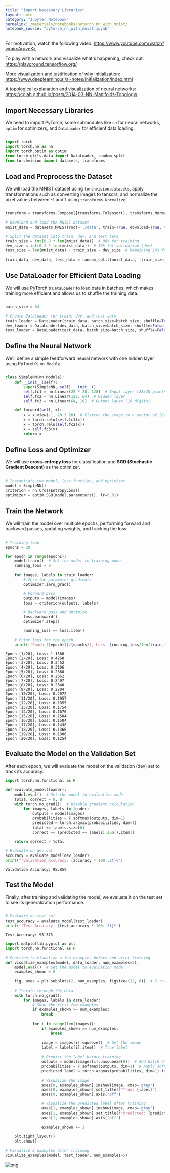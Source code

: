 ```yaml
---
title: "Import Necessary Libraries"
layout: note
category: "Jupyter Notebook"
permalink: /materials/notebooks/pytorch_nn_with_mnist/
notebook_source: "pytorch_nn_with_mnist.ipynb"
---
```


For motivation, watch the following video: https://www.youtube.com/watch?v=aircAruvnKk

To play with a network and visualize what's happening, check out: https://playground.tensorflow.org/

More visualization and justification of why initialization: https://www.deeplearning.ai/ai-notes/initialization/index.html

A topological explanation and visualization of neural networks: https://colah.github.io/posts/2014-03-NN-Manifolds-Topology/


##  Import Necessary Libraries

We need to import PyTorch, some submodules like `nn` for neural networks, `optim` for optimizers, and `DataLoader` for efficient data loading.


```python

import torch
import torch.nn as nn
import torch.optim as optim
from torch.utils.data import DataLoader, random_split
from torchvision import datasets, transforms

```


## Load and Preprocess the Dataset

We will load the MNIST dataset using `torchvision.datasets`, apply transformations such as converting images to tensors, and normalize the pixel values between -1 and 1 using `transforms.Normalize`.


```python

transform = transforms.Compose([transforms.ToTensor(), transforms.Normalize((0.5,), (0.5,))])

# Download and load the MNIST dataset
mnist_data = datasets.MNIST(root='./data', train=True, download=True, transform=transform)

# Split the dataset into train, dev, and test sets
train_size = int(0.8 * len(mnist_data))  # 80% for training
dev_size = int(0.1 * len(mnist_data))  # 10% for validation (dev)
test_size = len(mnist_data) - train_size - dev_size  # Remaining 10% for testing

train_data, dev_data, test_data = random_split(mnist_data, [train_size, dev_size, test_size])

```


## Use DataLoader for Efficient Data Loading

We will use PyTorch's `DataLoader` to load data in batches, which makes training more efficient and allows us to shuffle the training data.


```python

batch_size = 64

# Create DataLoader for train, dev, and test sets
train_loader = DataLoader(train_data, batch_size=batch_size, shuffle=True)
dev_loader = DataLoader(dev_data, batch_size=batch_size, shuffle=False)
test_loader = DataLoader(test_data, batch_size=batch_size, shuffle=False)

```


##  Define the Neural Network

We'll define a simple feedforward neural network with one hidden layer using PyTorch's `nn.Module`.


```python

class SimpleNN(nn.Module):
    def __init__(self):
        super(SimpleNN, self).__init__()
        self.fc1 = nn.Linear(28 * 28, 128)  # Input layer (28x28 pixels)
        self.fc2 = nn.Linear(128, 64)  # Hidden layer
        self.fc3 = nn.Linear(64, 10)  # Output layer (10 digits)

    def forward(self, x):
        x = x.view(-1, 28 * 28)  # Flatten the image to a vector of 28x28
        x = torch.relu(self.fc1(x))
        x = torch.relu(self.fc2(x))
        x = self.fc3(x)
        return x

```


##  Define Loss and Optimizer

We will use **cross-entropy loss** for classification and **SGD (Stochastic Gradient Descent)** as the optimizer.


```python

# Instantiate the model, loss function, and optimizer
model = SimpleNN()
criterion = nn.CrossEntropyLoss()
optimizer = optim.SGD(model.parameters(), lr=0.01)

```


##  Train the Network

We will train the model over multiple epochs, performing forward and backward passes, updating weights, and tracking the loss.


```python

# Training loop
epochs = 20

for epoch in range(epochs):
    model.train()  # Set the model to training mode
    running_loss = 0

    for images, labels in train_loader:
        # Zero the parameter gradients
        optimizer.zero_grad()

        # Forward pass
        outputs = model(images)
        loss = criterion(outputs, labels)

        # Backward pass and optimize
        loss.backward()
        optimizer.step()

        running_loss += loss.item()

    # Print loss for the epoch
    print(f'Epoch [{epoch+1}/{epochs}], Loss: {running_loss/len(train_loader):.4f}')

```

    Epoch [1/20], Loss: 1.1366
    Epoch [2/20], Loss: 0.4268
    Epoch [3/20], Loss: 0.3452
    Epoch [4/20], Loss: 0.3106
    Epoch [5/20], Loss: 0.2860
    Epoch [6/20], Loss: 0.2662
    Epoch [7/20], Loss: 0.2497
    Epoch [8/20], Loss: 0.2340
    Epoch [9/20], Loss: 0.2204
    Epoch [10/20], Loss: 0.2072
    Epoch [11/20], Loss: 0.1957
    Epoch [12/20], Loss: 0.1855
    Epoch [13/20], Loss: 0.1754
    Epoch [14/20], Loss: 0.1670
    Epoch [15/20], Loss: 0.1584
    Epoch [16/20], Loss: 0.1504
    Epoch [17/20], Loss: 0.1438
    Epoch [18/20], Loss: 0.1366
    Epoch [19/20], Loss: 0.1306
    Epoch [20/20], Loss: 0.1254


##  Evaluate the Model on the Validation Set

After each epoch, we will evaluate the model on the validation (dev) set to track its accuracy.


```python
import torch.nn.functional as F

def evaluate_model(loader):
    model.eval()  # Set the model to evaluation mode
    total, correct = 0, 0
    with torch.no_grad():  # Disable gradient calculation
        for images, labels in loader:
            outputs = model(images)
            probabilities = F.softmax(outputs, dim=1)
            predicted = torch.argmax(probabilities, dim=1)            
            total += labels.size(0)
            correct += (predicted == labels).sum().item()

    return correct / total

# Evaluate on dev set
accuracy = evaluate_model(dev_loader)
print(f'Validation Accuracy: {accuracy * 100:.2f}%')

```

    Validation Accuracy: 95.85%


##  Test the Model

Finally, after training and validating the model, we evaluate it on the test set to see its generalization performance.


```python

# Evaluate on test set
test_accuracy = evaluate_model(test_loader)
print(f'Test Accuracy: {test_accuracy * 100:.2f}%')

```

    Test Accuracy: 95.37%


```python
import matplotlib.pyplot as plt
import torch.nn.functional as F

# Function to visualize a few examples before and after training
def visualize_examples(model, data_loader, num_examples=5):
    model.eval()  # Set the model to evaluation mode
    examples_shown = 0
    
    fig, axes = plt.subplots(2, num_examples, figsize=(12, 6))  # 2 rows: before and after training
    
    # Iterate through the data
    with torch.no_grad():
        for images, labels in data_loader:
            # Show the first few examples
            if examples_shown >= num_examples:
                break
            
            for i in range(len(images)):
                if examples_shown >= num_examples:
                    break
                
                image = images[i].squeeze()  # Get the image
                label = labels[i].item()  # True label
                
                # Predict the label before training
                outputs = model(images[i].unsqueeze(0))  # Add batch dimension
                probabilities = F.softmax(outputs, dim=1)  # Apply softmax
                predicted_label = torch.argmax(probabilities, dim=1).item()  # Argmax to get predicted class

                # Visualize the image
                axes[0, examples_shown].imshow(image, cmap='gray')
                axes[0, examples_shown].set_title(f"True: {label}")
                axes[0, examples_shown].axis('off')

                # Visualize the predicted label after training
                axes[1, examples_shown].imshow(image, cmap='gray')
                axes[1, examples_shown].set_title(f"Predicted: {predicted_label}")
                axes[1, examples_shown].axis('off')
                
                examples_shown += 1
    
    plt.tight_layout()
    plt.show()

# Visualize 5 examples after training
visualize_examples(model, test_loader, num_examples=5)
```


    
![png](/materials/notebooks/pytorch_nn_with_mnist/output_17_0.png)
    

